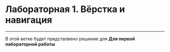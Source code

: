 # Лабораторная 1. Вёрстка и навигация
-----------------
В этой ветке будет предсталвено решение для **Для первой лабораторной работы**
